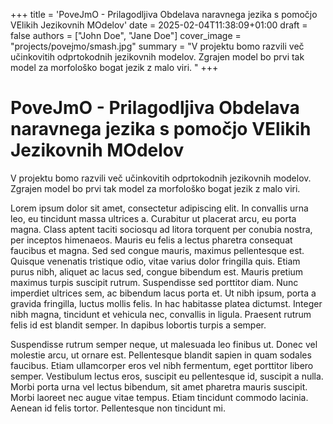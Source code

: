 +++
title = 'PoveJmO - Prilagodljiva Obdelava naravnega jezika s pomočjo VElikih Jezikovnih MOdelov'
date = 2025-02-04T11:38:09+01:00
draft = false
authors = ["John Doe", "Jane Doe"]
cover_image = "projects/povejmo/smash.jpg"
summary = "V projektu bomo razvili več učinkovitih odprtokodnih jezikovnih modelov. Zgrajen model bo prvi tak model za morfološko bogat jezik z malo viri. "
+++

# PoveJmO - Prilagodljiva Obdelava naravnega jezika s pomočjo VElikih Jezikovnih MOdelov

V projektu bomo razvili več učinkovitih odprtokodnih jezikovnih modelov. Zgrajen model bo prvi tak model za morfološko bogat jezik z malo viri. 


Lorem ipsum dolor sit amet, consectetur adipiscing elit. In convallis urna leo, eu tincidunt massa ultrices a. Curabitur ut placerat arcu, eu porta magna. Class aptent taciti sociosqu ad litora torquent per conubia nostra, per inceptos himenaeos. Mauris eu felis a lectus pharetra consequat faucibus et magna. Sed sed congue mauris, maximus pellentesque est. Quisque venenatis tristique odio, vitae varius dolor fringilla quis. Etiam purus nibh, aliquet ac lacus sed, congue bibendum est. Mauris pretium maximus turpis suscipit rutrum. Suspendisse sed porttitor diam. Nunc imperdiet ultrices sem, ac bibendum lacus porta et. Ut nibh ipsum, porta a gravida fringilla, luctus mollis felis. In hac habitasse platea dictumst. Integer nibh magna, tincidunt et vehicula nec, convallis in ligula. Praesent rutrum felis id est blandit semper. In dapibus lobortis turpis a semper.

Suspendisse rutrum semper neque, ut malesuada leo finibus ut. Donec vel molestie arcu, ut ornare est. Pellentesque blandit sapien in quam sodales faucibus. Etiam ullamcorper eros vel nibh fermentum, eget porttitor libero semper. Vestibulum lectus eros, suscipit eu pellentesque id, suscipit a nulla. Morbi porta urna vel lectus bibendum, sit amet pharetra mauris suscipit. Morbi laoreet nec augue vitae tempus. Etiam tincidunt commodo lacinia. Aenean id felis tortor. Pellentesque non tincidunt mi.